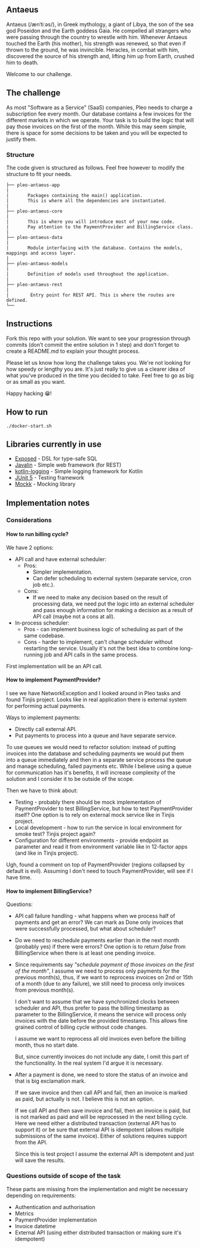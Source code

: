 ## Antaeus

Antaeus (/ænˈtiːəs/), in Greek mythology, a giant of Libya, the son of the sea god Poseidon and the Earth goddess Gaia. He compelled all strangers who were passing through the country to wrestle with him. Whenever Antaeus touched the Earth (his mother), his strength was renewed, so that even if thrown to the ground, he was invincible. Heracles, in combat with him, discovered the source of his strength and, lifting him up from Earth, crushed him to death.

Welcome to our challenge.

## The challenge

As most "Software as a Service" (SaaS) companies, Pleo needs to charge a subscription fee every month. Our database contains a few invoices for the different markets in which we operate. Your task is to build the logic that will pay those invoices on the first of the month. While this may seem simple, there is space for some decisions to be taken and you will be expected to justify them.

### Structure
The code given is structured as follows. Feel free however to modify the structure to fit your needs.
```
├── pleo-antaeus-app
|
|       Packages containing the main() application. 
|       This is where all the dependencies are instantiated.
|
├── pleo-antaeus-core
|
|       This is where you will introduce most of your new code.
|       Pay attention to the PaymentProvider and BillingService class.
|
├── pleo-antaeus-data
|
|       Module interfacing with the database. Contains the models, mappings and access layer.
|
├── pleo-antaeus-models
|
|       Definition of models used throughout the application.
|
├── pleo-antaeus-rest
|
|        Entry point for REST API. This is where the routes are defined.
└──
```

## Instructions
Fork this repo with your solution. We want to see your progression through commits (don’t commit the entire solution in 1 step) and don't forget to create a README.md to explain your thought process.

Please let us know how long the challenge takes you. We're not looking for how speedy or lengthy you are. It's just really to give us a clearer idea of what you've produced in the time you decided to take. Feel free to go as big or as small as you want.

Happy hacking 😁!

## How to run
```
./docker-start.sh
```

## Libraries currently in use
* [Exposed](https://github.com/JetBrains/Exposed) - DSL for type-safe SQL
* [Javalin](https://javalin.io/) - Simple web framework (for REST)
* [kotlin-logging](https://github.com/MicroUtils/kotlin-logging) - Simple logging framework for Kotlin
* [JUnit 5](https://junit.org/junit5/) - Testing framework
* [Mockk](https://mockk.io/) - Mocking library

## Implementation notes

### Considerations

#### How to run billing cycle?

We have 2 options:
- API call and have external scheduler:
  - Pros:
     - Simpler implementation.
     - Can defer scheduling to external system (separate service, cron job etc.).
  - Cons:
     - If we need to make any decision based on the result of processing data, we need put the logic into an external scheduler and pass enough information for making a decision as a result of API call (maybe not a cons at all).
- In-process scheduler:
  - Pros - can implement business logic of scheduling as part of the same codebase.
  - Cons - harder to implement, can't change scheduler without restarting the service. Usually it's not the best idea to combine long-running job and API calls in the same process.

First implementation will be an API call.

#### How to implement PaymentProvider?

I see we have NetworkException and I looked around in Pleo tasks and found Tinjis project.
Looks like in real application there is external system for performing actual payments.

Ways to implement payments:
- Directly call external API.
- Put payments to process into a queue and have separate service.

To use queues we would need to refactor solution: instead of putting invoices into the database and scheduling payments we
would put them into a queue immediately and then in a separate service process the queue and manage scheduling, failed payments etc.
While I believe using a queue for communication has it's benefits, it will increase complexity of the solution and
I consider it to be outside of the scope.

Then we have to think about:
- Testing - probably there should be mock implementation of PaymentProvider to test BillingService,
  but how to test PaymentProvider itself? One option is to rely on external mock service like in Tinjis project.
- Local development - how to run the service in local environment for smoke test? Tinjis project again?
- Configuration for different environments - provide endpoint as parameter and read it from environment variable
  like in 12-factor apps (and like in Tinjis project).

Ugh, found a comment on top of PaymentProvider (regions collapsed by default is evil).
Assuming I don't need to touch PaymentProvider, will see if I have time.

#### How to implement BillingService?

Questions:
- API call failure handling - what happens when we process half of payments and get an error?
  We can mark as Done only invoices that were successfully processed, but what about scheduler?
- Do we need to reschedule payments earlier than in the next month (probably yes) if there were errors?
  One option is to return _false_ from BillingService when there is at least one pending invoice.
- Since requirements say _"schedule payment of those invoices on the first of the month"_,
  I assume we need to process only payments for the previous month(s), thus, if we want to reprocess
  invoices on 2nd or 15th of a month (due to any failure), we still need to process only invoices from previous month(s).

  I don't want to assume that we have synchronized clocks between scheduler and API, thus prefer to pass
  the billing timestamp as parameter to the BillingService, it means the service will process only invoices with the date
  before the provided timestamp. This allows fine grained control of billing cycle without code changes.

  I assume we want to reprocess all old invoices even before the billing month, thus no start date.
  
  But, since currently invoices do not include any date, I omit this part of the functionality.
  In the real system I'd argue it is necessary.
- After a payment is done, we need to store the status of an invoice and that is big exclamation mark.
  
  If we save invoice and then call API and fail, then an invoice is marked as paid, but actually is not.
  I believe this is not an option.
  
  If we call API and then save invoice and fail, then an invoice is paid, but is not marked as paid and
  will be reprocessed in the next billing cycle.
  Here we need either a distributed transaction (external API has to support it) or be sure that external API is
  idempotent (allows multiple submissions of the same invoice). Either of solutions requires support from the API.
  
  Since this is test project I assume the external API is idempotent and just will save the results.

### Questions outside of scope of the task

These parts are missing from the implementation and might be necessary depending on requirements:
- Authentication and authorisation
- Metrics
- PaymentProvider implementation
- Invoice datetime
- External API (using either distributed transaction or making sure it's idempotent)
